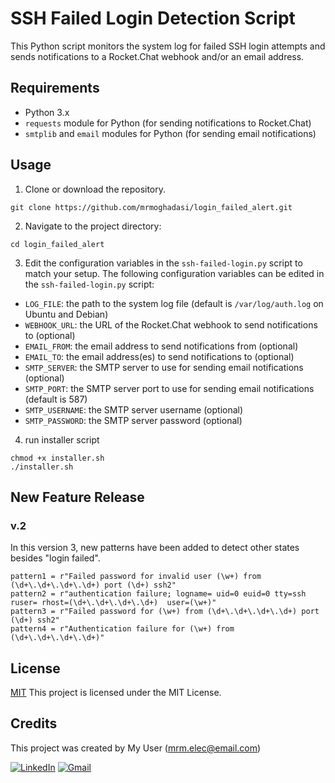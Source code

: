 # SSH Failed Login Detection Script

This Python script monitors the system log for failed SSH login attempts and sends notifications to a Rocket.Chat webhook and/or an email address.

## Requirements

- Python 3.x
- `requests` module for Python (for sending notifications to Rocket.Chat)
- `smtplib` and `email` modules for Python (for sending email notifications)

## Usage

1. Clone or download the repository.
```
git clone https://github.com/mrmoghadasi/login_failed_alert.git
```

2. Navigate to the project directory:

```
cd login_failed_alert
```


3. Edit the configuration variables in the `ssh-failed-login.py` script to match your setup.
The following configuration variables can be edited in the `ssh-failed-login.py` script:

- `LOG_FILE`: the path to the system log file (default is `/var/log/auth.log` on Ubuntu and Debian)
- `WEBHOOK_URL`: the URL of the Rocket.Chat webhook to send notifications to (optional)
- `EMAIL_FROM`: the email address to send notifications from (optional)
- `EMAIL_TO`: the email address(es) to send notifications to (optional)
- `SMTP_SERVER`: the SMTP server to use for sending email notifications (optional)
- `SMTP_PORT`: the SMTP server port to use for sending email notifications (default is 587)
- `SMTP_USERNAME`: the SMTP server username (optional)
- `SMTP_PASSWORD`: the SMTP server password (optional)

4. run installer script
```
chmod +x installer.sh
./installer.sh
```

## New Feature Release 

### v.2
In this version 3, new patterns have been added to detect other states besides "login failed".

```
pattern1 = r"Failed password for invalid user (\w+) from (\d+\.\d+\.\d+\.\d+) port (\d+) ssh2"
pattern2 = r"authentication failure; logname= uid=0 euid=0 tty=ssh ruser= rhost=(\d+\.\d+\.\d+\.\d+)  user=(\w+)"
pattern3 = r"Failed password for (\w+) from (\d+\.\d+\.\d+\.\d+) port (\d+) ssh2"
pattern4 = r"Authentication failure for (\w+) from (\d+\.\d+\.\d+\.\d+)"
```


## License

[MIT](https://choosealicense.com/licenses/mit/) 
This project is licensed under the MIT License.

## Credits

This project was created by My User (mrm.elec@email.com)

[![LinkedIn](https://img.shields.io/badge/-LinkedIn-blue?style=flat-square&logo=Linkedin&logoColor=white&link=https://www.linkedin.com/in/mohamad-reza-moghadasi-5755b959/)](https://www.linkedin.com/in/mohamad-reza-moghadasi-5755b959/) [![Gmail](https://img.shields.io/badge/-Gmail-red?style=flat-square&logo=Gmail&logoColor=white&link=mailto:mrm.elec@gmail.com)](mailto:mrm.elec@gmail.com)